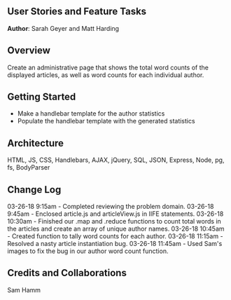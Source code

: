 ## User Stories and Feature Tasks

**Author**: Sarah Geyer and Matt Harding

## Overview
Create an administrative page that shows the total word counts of the displayed articles, as well as word counts for each individual author.

## Getting Started
- Make a handlebar template for the author statistics
- Populate the handlebar template with the generated statistics

## Architecture
HTML, JS, CSS, Handlebars, AJAX, jQuery, SQL, JSON, Express, Node, pg, fs, BodyParser

## Change Log
03-26-18 9:15am - Completed reviewing the problem domain.
03-26-18 9:45am - Enclosed article.js and articleView.js in IIFE statements.
03-26-18 10:30am - Finished our .map and .reduce functions to count total words in the articles and create an array of unique author names.
03-26-18 10:45am - Created function to tally word counts for each author.
03-26-18 11:15am - Resolved a nasty article instantiation bug.
03-26-18 11:45am - Used Sam's images to fix the bug in our author word count function.

## Credits and Collaborations
Sam Hamm